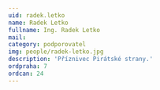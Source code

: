 ```yaml
---
uid: radek.letko
name: Radek Letko
fullname: Ing. Radek Letko
mail: 
category: podporovatel
img: people/radek-letko.jpg
description: 'Příznivec Pirátské strany.'
ordpraha: 7
ordcan: 24
---
```

